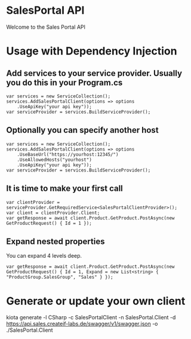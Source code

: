 # SalesPortal API

Welcome to the Sales Portal API

# Usage with Dependency Injection

## Add services to your service provider. Usually you do this in your Program.cs
```
var services = new ServiceCollection();
services.AddSalesPortalClient(options => options
    .UseApiKey("your api key"));
var serviceProvider = services.BuildServiceProvider();
```

## Optionally you can specify another host
```
var services = new ServiceCollection();
services.AddSalesPortalClient(options => options
    .UseBaseUrl("https://yourhost:12345/")
    .UseAllowedHosts("yourhost")
    .UseApiKey("your api key"));
var serviceProvider = services.BuildServiceProvider();
```

## It is time to make your first call
```
var clientProvider = serviceProvider.GetRequiredService<SalesPortalClientProvider>();
var client = clientProvider.Client;
var getResponse = await client.Product.GetProduct.PostAsync(new GetProductRequest() { Id = 1 });
```

## Expand nested properties

You can expand 4 levels deep. 

```
var getResponse = await client.Product.GetProduct.PostAsync(new GetProductRequest() { Id = 1, Expand = new List<string> { "ProductGroup.SalesGroup", "Sales" } });
```
    
# Generate or update your own client

kiota generate -l CSharp -c SalesPortalClient -n SalesPortal.Client -d https://api.sales.createif-labs.de/swagger/v1/swagger.json -o ./SalesPortal.Client